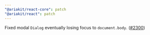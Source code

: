 ```yaml
---
"@ariakit/react-core": patch
"@ariakit/react": patch
---
```


Fixed modal `Dialog` eventually losing focus to `document.body`. ([#2300](https://github.com/ariakit/ariakit/pull/2300))
